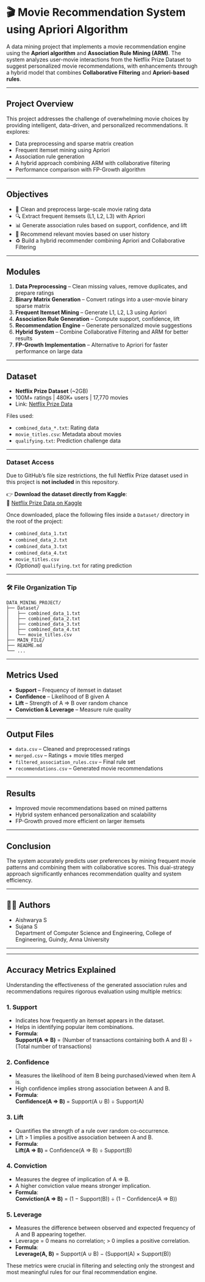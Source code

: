 # 🎬 Movie Recommendation System using Apriori Algorithm

A data mining project that implements a movie recommendation engine using the **Apriori algorithm** and **Association Rule Mining (ARM)**. The system analyzes user-movie interactions from the Netflix Prize Dataset to suggest personalized movie recommendations, with enhancements through a hybrid model that combines **Collaborative Filtering** and **Apriori-based rules**.

---

## Project Overview

This project addresses the challenge of overwhelming movie choices by providing intelligent, data-driven, and personalized recommendations. It explores:

- Data preprocessing and sparse matrix creation  
- Frequent itemset mining using Apriori  
- Association rule generation  
- A hybrid approach combining ARM with collaborative filtering  
- Performance comparison with FP-Growth algorithm  

---

## Objectives

- 🧹 Clean and preprocess large-scale movie rating data  
- 🔍 Extract frequent itemsets (L1, L2, L3) with Apriori  
- 📊 Generate association rules based on support, confidence, and lift  
- 🎥 Recommend relevant movies based on user history  
- ♻️ Build a hybrid recommender combining Apriori and Collaborative Filtering  

---

##  Modules

1. **Data Preprocessing** – Clean missing values, remove duplicates, and prepare ratings  
2. **Binary Matrix Generation** – Convert ratings into a user-movie binary sparse matrix  
3. **Frequent Itemset Mining** – Generate L1, L2, L3 using Apriori  
4. **Association Rule Generation** – Compute support, confidence, lift  
5. **Recommendation Engine** – Generate personalized movie suggestions  
6. **Hybrid System** – Combine Collaborative Filtering and ARM for better results  
7. **FP-Growth Implementation** – Alternative to Apriori for faster performance on large data  

---

## Dataset

- **Netflix Prize Dataset** (~2GB)
- 100M+ ratings | 480K+ users | 17,770 movies
- Link: [Netflix Prize Data](https://www.kaggle.com/datasets/netflix-inc/netflix-prize-data)

Files used:
- `combined_data_*.txt`: Rating data
- `movie_titles.csv`: Metadata about movies
- `qualifying.txt`: Prediction challenge data

---

### Dataset Access

Due to GitHub’s file size restrictions, the full Netflix Prize dataset used in this project is **not included** in this repository.

👉 **Download the dataset directly from Kaggle**:  
🔗 [Netflix Prize Data on Kaggle](https://www.kaggle.com/datasets/netflix-inc/netflix-prize-data)

Once downloaded, place the following files inside a `Dataset/` directory in the root of the project:

- `combined_data_1.txt`
- `combined_data_2.txt`
- `combined_data_3.txt`
- `combined_data_4.txt`
- `movie_titles.csv`
- *(Optional)* `qualifying.txt` for rating prediction

---

### 🛠 File Organization Tip

```
DATA_MINING_PROJECT/
├── Dataset/
│   ├── combined_data_1.txt
│   ├── combined_data_2.txt
│   ├── combined_data_3.txt
│   ├── combined_data_4.txt
│   └── movie_titles.csv
├── MAIN_FILE/
├── README.md
└── ...
```

---

## Metrics Used

- **Support** – Frequency of itemset in dataset  
- **Confidence** – Likelihood of B given A  
- **Lift** – Strength of A ⇒ B over random chance  
- **Conviction & Leverage** – Measure rule quality  

---

## Output Files

- `data.csv` – Cleaned and preprocessed ratings  
- `merged.csv` – Ratings + movie titles merged  
- `filtered_association_rules.csv` – Final rule set  
- `recommendations.csv` – Generated movie recommendations  

---

## Results

- Improved movie recommendations based on mined patterns
- Hybrid system enhanced personalization and scalability
- FP-Growth proved more efficient on larger itemsets

---

## Conclusion

The system accurately predicts user preferences by mining frequent movie patterns and combining them with collaborative scores. This dual-strategy approach significantly enhances recommendation quality and system efficiency.

---

## 👩‍💻 Authors

- Aishwarya S 
- Sujana S  
Department of Computer Science and Engineering, College of Engineering, Guindy, Anna University  

---


---

## Accuracy Metrics Explained

Understanding the effectiveness of the generated association rules and recommendations requires rigorous evaluation using multiple metrics:

### 1. **Support**
- Indicates how frequently an itemset appears in the dataset.
- Helps in identifying popular item combinations.
- **Formula**:  
  **Support(A ⇒ B)** = (Number of transactions containing both A and B) ÷ (Total number of transactions)

### 2. **Confidence**
- Measures the likelihood of item B being purchased/viewed when item A is.
- High confidence implies strong association between A and B.
- **Formula**:  
  **Confidence(A ⇒ B)** = Support(A ∪ B) ÷ Support(A)

### 3. **Lift**
- Quantifies the strength of a rule over random co-occurrence.
- Lift > 1 implies a positive association between A and B.
- **Formula**:  
  **Lift(A ⇒ B)** = Confidence(A ⇒ B) ÷ Support(B)

### 4. **Conviction**
- Measures the degree of implication of A ⇒ B.
- A higher conviction value means stronger implication.
- **Formula**:  
  **Conviction(A ⇒ B)** = (1 − Support(B)) ÷ (1 − Confidence(A ⇒ B))

### 5. **Leverage**
- Measures the difference between observed and expected frequency of A and B appearing together.
- Leverage = 0 means no correlation; > 0 implies a positive correlation.
- **Formula**:  
  **Leverage(A, B)** = Support(A ∪ B) − (Support(A) × Support(B))

These metrics were crucial in filtering and selecting only the strongest and most meaningful rules for our final recommendation engine.